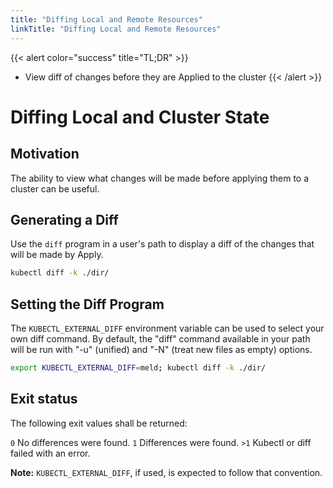 ```yaml
---
title: "Diffing Local and Remote Resources"
linkTitle: "Diffing Local and Remote Resources"
---
```



{{< alert color="success" title="TL;DR" >}}
- View diff of changes before they are Applied to the cluster
{{< /alert >}}

# Diffing Local and Cluster State

## Motivation

The ability to view what changes will be made before applying them to a cluster can be useful.

## Generating a Diff

Use the `diff` program in a user's path to display a diff of the changes that will be
made by Apply.

```sh
kubectl diff -k ./dir/
```

## Setting the Diff Program

The `KUBECTL_EXTERNAL_DIFF` environment variable can be used to select your own diff command.
By default, the "diff" command available in your path will be run with "-u" (unified) and "-N"
(treat new files as empty) options.

```sh
export KUBECTL_EXTERNAL_DIFF=meld; kubectl diff -k ./dir/
```

## Exit status
The following exit values shall be returned:

 `0`
No differences were found.
 `1`
Differences were found.
 `>1`
Kubectl or diff failed with an error.

**Note:** `KUBECTL_EXTERNAL_DIFF`, if used, is expected to follow that convention.